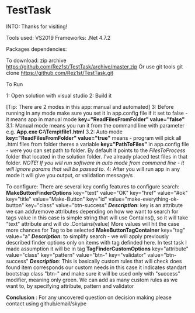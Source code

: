 # TestTask

INTO: Thanks for visiting!

Tools used:
VS2019
Frameworks:
.Net 4.7.2

Packages dependencies:
  <package id="FSharp.Core" version="4.5.2" targetFramework="net472" />
  <package id="HtmlAgilityPack" version="1.11.7" targetFramework="net45" />
  <package id="ScrapySharp" version="3.0.0" targetFramework="net472" />

To download:
zip archive
https://github.com/Rez1st/TestTask/archive/master.zip
Or
use git tools
git clone https://github.com/Rez1st/TestTask.git


To Run

1: Open solution with visual studio
2: Build it

[Tip: There are 2 modes in this app: manual and automated]
3: Before running in any mode make sure you set it in app.config file if it set to false - it means app in manual mode
**key="ReadFilesFromFolder" value="false"**
 3.1: Manual mode means you run it from the command line with parameter e.g. **App.exe C:\Temp\file1.html**
 3.2: Auto mode **key="ReadFilesFromFolder" value="true"** means - program will pick all .html files from folder
     theres a variable **key="PathToFiles"** in app.config file - were you can set path to folder. By default it points to the
     _FilesToProcess_ folder that located in the solution folder. I've already placed test files in that folder.
 _NOTE! If you will run software in auto mode from command line - it will ignore params that will be passed to._
4: After you will run app in any mode it will give you output, or validation message/s

To configure:
There are several key config features to configure search:
**MakeButtonFinderOptions**
      key="text" value="OK"
      key="href" value="#ok"
      key="title" value="Make-Button"
      key="id" value="make-everything-ok-button"
      key="class" value="btn-success"
      _**Description**_: key is an attribute we can add\remove attributes depending on how we want to search for tags
                         value in this case is simple string that will use Contains(), so it will take "text" attribute and will do                             .Contains(value) 
                        More values will hit the case more chances for Tag to be selected
**MakeButtonTagContainer**
       key="tag" value="a"
      _**Description**_: to simplify search - we will apply previously described finder options only on items with tag definded here.
                         In test task I made assumption it will be in <a /> tag
**TagFinderCustomOptions**
      <BootstrapCustomOption>
        key="attribute" value="class"
        key="pattern" value="btn-"
        key="validator" value="btn-success"
      </BootstrapCustomOption>
     _**Description**_: This is basically custom rules that will check does found item corresponds our custom needs
                        in this case it indicates standart bootstrap class "btn-" and make sure it will be used only with 
                        "success" modifier, meaning only green.
                        We can add as many custom rules as we want to, by specifying attribute, pattern and validator


**Conclusion** : For any uncovered question on decision making please contact using github/email/skype
